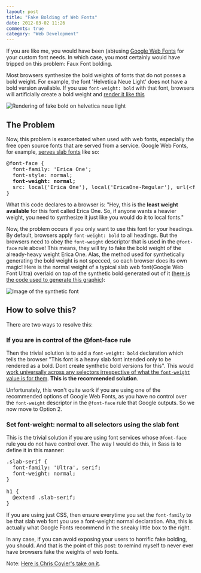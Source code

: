 ```yaml
---
layout: post
title: "Fake Bolding of Web Fonts"
date: 2012-03-02 11:26
comments: true
category: "Web Development"
---
```



If you are like me, you would have been (ab)using [Google Web Fonts]() for your custom font needs. In which case, you most certainly would have tripped on this problem: Faux Font bolding. 

Most browsers synthesize the bold weights of fonts that do not posses a bold weight. For example, the font 'Helvetica Neue Light' does not have a bold version available. If you use `font-weight: bold` with that font, browsers will artificially create a bold weight and [render it like this](http://jsfiddle.net/nimbu/jaRYQ/)

![Rendering of fake bold on helvetica neue light](http://cache.gyazo.com/c0ed78dbdef07d27ce6bdf3319507f1c.png)

## The Problem
Now, this problem is exarcerbated when used with web fonts, especially the free open source fonts that are served from a service. Google Web Fonts, for example, [serves slab fonts](http://www.google.com/webfonts#QuickUsePlace:quickUse/Family:Erica+One) like so:

<pre>@font-face {
  font-family: 'Erica One';
  font-style: normal;
  <b>font-weight: normal;</b>
  src: local('Erica One'), local('EricaOne-Regular'), url(&lt;font url>) format('woff');
}</pre>

What this code declares to a browser is: "Hey, this is the **least weight available** for this font called Erica One. So, if anyone wants a heavier weight, you need to synthesize it just like you would do it to local fonts."

Now, the problem occurs if you only want to use this font for your headings. By default, browsers apply `font-weight: bold` to all headings. But the browsers need to obey the `font-weight` descriptor that is used in the `@font-face` rule above! This means, they will try to fake the bold weight of the already-heavy weight Erica One. Alas, the method used for synthetically generating the bold weight is not specced, so each browser does its own magic! Here is the normal weight of a typical slab web font(Google Web Font Ultra) overlaid on top of the synthetic bold generated out of it ([here is the code used to generate this graphic](http://jsfiddle.net/nimbu/wcBmD/)):

![Image of the synthetic font](http://cache.gyazo.com/9bddfbf3f0fd2ead41c22c593239b051.png) 


## How to solve this?
There are two ways to resolve this:

### If you are in control of the @font-face rule
Then the trivial solution is to add a `font-weight: bold` declaration which tells the browser "This font is a heavy slab font intended only to be rendered as a bold. Dont create synthetic bold versions for this". This would [work universally across any selectors irrespective of what the `font-weight` value is for them](http://jsfiddle.net/nimbu/Kxk5s/). **This is the recommended solution**. 

Unfortunately, this won't quite work if you are using one of the recommended options of Google Web Fonts, as you have no control over the `font-weight` descriptor in the `@font-face` rule that Google outputs. So we now move to Option 2.

### Set font-weight: normal to all selectors using the slab font
This is the trivial solution if you are using font services whose `@font-face` rule you do not have control over. The way I would do this, in Sass is to define it in this manner:

<pre>.slab-serif {
  font-family: 'Ultra', serif;
  font-weight: normal;
} 

h1 {
  @extend .slab-serif;
}</pre>

If you are using just CSS, then ensure everytime you set the `font-family` to be that slab web font you use a font-weight: normal declaration. Aha, this is actually what Google Fonts recommend in the sneaky little box to the right. 

In any case, if you can avoid exposing your users to horrific fake bolding, you should. And that is the point of this post: to remind myself to never ever have browsers fake the weights of web fonts. 

Note: [Here is Chris Coyier's take on it](http://css-tricks.com/watch-your-font-weight/).

 




